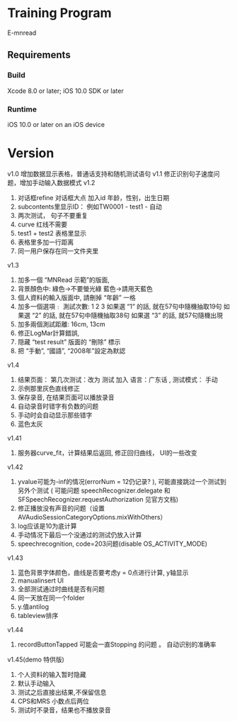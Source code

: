 # Training Program

E-mnread

## Requirements

### Build

Xcode 8.0 or later; iOS 10.0 SDK or later

### Runtime

iOS 10.0 or later on an iOS device

# Version

v1.0 增加数据显示表格，普通话支持和随机测试语句
v1.1 修正识别句子速度问题，增加手动输入数据模式
v1.2

1. 对话框refine 对话框大点 加入id 年龄，性别，出生日期
2.  subcontents里显示ID： 例如TW0001 - test1 - 自动
3. 两次测试， 句子不要重复
4. curve 红线不需要
5. test1 + test2 表格里显示
6. 表格里多加一行距离
7. 同一用户保存在同一文件夹里

v1.3
1.    加多一個 “MNRead 示範”的版面,
2.    背景顏色中:     綠色→不要螢光綠
藍色→請用天藍色
3.    個人資料的輸入版面中, 請刪掉 “年齡” 一格
4.    加多一個選項﹕
測試次數: 1  2  3
如果選 “1” 的話, 就在57句中隨機抽取19句
如果選 “2” 的話, 就在57句中隨機抽取38句
如果選 “3” 的話, 就57句隨機出現
5.    加多兩個測試距離: 16cm, 13cm
6.    修正LogMar計算錯誤,
7.    隠藏 “test result” 版面的 “刪除” 標示
8.    把 “手動”, “國語”, “2008年”設定為默認


v1.4
1. 结果页面： 第几次测试：改为  测试
                    加入     语言：广东话 , 测试模式： 手动
2. 示例那里灰色直线修正
3. 保存录音, 在结果页面可以播放录音
4. 自动录音时错字有负数的问题
5. 手动时会自动显示那些错字
6. 蓝色太灰

v1.41
1.  服务器curve_fit，计算结果后返回, 修正回归曲线， UI的一些改变

v1.42

1. yvalue可能为-inf的情况(errorNum = 12仍记录? ), 可能直接跳过一个测试到另外个测试
(  可能问题 speechRecognizer.delegate 和 SFSpeechRecognizer.requestAuthorization 见官方文档)
2. 修正播放没有声音的问题（设置AVAudioSessionCategoryOptions.mixWithOthers）
3. log应该是10为底计算
4. 手动情况下最后一个没通过的测试仍放入计算
5. speechrecognition, code=203问题(disable OS_ACTIVITY_MODE)

v1.43
1. 蓝色背景字体颜色，曲线是否要考虑y = 0点进行计算, y轴显示
2. manualinsert UI
3. 全部测试通过时曲线是否有问题
4. 同一天放在同一个folder
5.  y.值antilog
6.  tableview排序

v1.44
1. recordButtonTapped 可能会一直Stopping 的问题 。 自动识别的准确率

 v1.45(demo 特供版)
 1. 个人资料的输入暂时隐藏
 2. 默认手动输入
 3. 测试之后直接出结果,不保留信息
 4. CPS和MRS 小数点后两位
 5. 测试时不录音，结果也不播放录音


